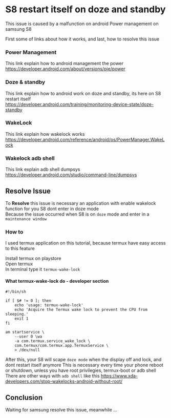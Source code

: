 # S8 restart itself on doze and standby
This issue is caused by a malfunction on android Power management on samsung S8  

First some of links about how it works, and last, how to resolve this issue  


### Power Management
This link explain how to android management the power  
https://developer.android.com/about/versions/pie/power

### Doze & standby
This link explain how to android work on doze and standby, its here on S8 restart itself  
https://developer.android.com/training/monitoring-device-state/doze-standby


### WakeLock
This link explain how wakelock works  
https://developer.android.com/reference/android/os/PowerManager.WakeLock

### Wakelock adb shell
This link explain adb shell dumpsys  
https://developer.android.com/studio/command-line/dumpsys

## Resolve Issue
To **Resolve** this issue is necessary an application with enable wakelock function for you S8 dont enter in doze mode  
Because the issue occurred when S8 is on `doze` mode and enter in a `maintenance window`

### How to
I used termux application on this tutorial, because termux have easy access to this feature

Install termux on playstore  
Open termux  
In terminal type it `termux-wake-lock`

#### What termux-wake-lock do - developer section
```
#!/bin/sh

if [ $# != 0 ]; then
	echo 'usage: termux-wake-lock'
	echo 'Acquire the Termux wake lock to prevent the CPU from sleeping.'
	exit 1
fi

am startservice \
	--user 0 \wa
	-a com.termux.service_wake_lock \
	com.termux/com.termux.app.TermuxService \
	> /dev/null
```

After this, your S8 will scape `doze mode` when the display off and lock, and dont restart itself anymore  This is necessary every time your phone reboot or shutdown, unless you have root privilegies, termux-boot or adb shell  
There are other ways with `adb shell` like this   https://www.xda-developers.com/stop-wakelocks-android-without-root/


## Conclusion
Waiting for samsung resolve this issue, meanwhile ...
